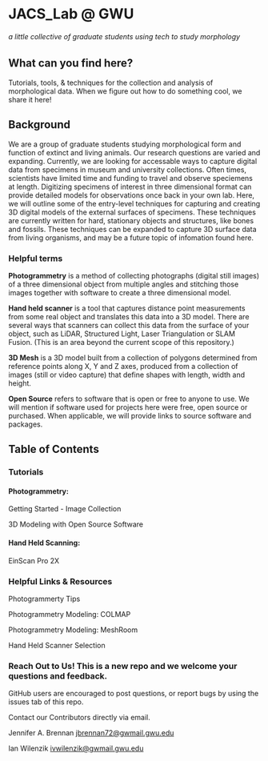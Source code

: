 # JACS_Lab @ GWU
###### a little collective of graduate students using tech to study morphology

## What can you find here?


Tutorials, tools, & techniques for the collection and analysis of morphological data.  When we figure out how to do something cool, we share it here! 

## Background

We are a group of graduate students studying morphological form and function of extinct and living animals. Our research questions are varied and expanding.  Currently, we are looking for accessable ways to capture digital data from specimens in museum and university collections. Often times, scientists have limited time and funding to travel and observe speciemens at length. Digitizing specimens of interest in three dimensional format can provide detailed models for observations once back in your own lab. Here, we will outline some of the entry-level techniques for capturing and creating 3D digital models of the external surfaces of specimens. These techniques are currently written for hard, stationary objects and structures, like bones and fossils.  These techniques can be expanded to capture 3D surface data from living organisms, and may be a future topic of infomation found here.

### Helpful terms
**Photogrammetry** is a method of collecting photographs (digital still images) of a three dimensional object from multiple angles and stitching those images together with software to create a three dimensional model. 

**Hand held scanner** is a tool that captures distance point measurements from some real object and translates this data into a 3D model. There are several ways that scanners can collect this data from the surface of your object, such as LiDAR, Structured Light, Laser Triangulation or SLAM Fusion. (This is an area beyond the current scope of this repository.)

**3D Mesh** is a 3D model built from a collection of polygons determined from reference points along X, Y and Z axes, produced from a collection of images (still or video capture) that define shapes with length, width and height.

**Open Source** refers to software that is open or free to anyone to use. We will mention if software used for projects here were free, open source or purchased. When applicable, we will provide links to source software and packages.

## Table of Contents
### Tutorials

#### Photogrammetry: 
Getting Started - Image Collection

3D Modeling with Open Source Software

#### Hand Held Scanning:
EinScan Pro 2X 

### Helpful Links & Resources
Photogrammerty Tips

Photogrammetry Modeling: COLMAP

Photogrammetry Modeling: MeshRoom

Hand Held Scanner Selection

### Reach Out to Us!  This is a new repo and we welcome your questions and feedback.  

GitHub users are encouraged to post questions, or report bugs by using the issues tab of this repo.

Contact our Contributors directly via email.

Jennifer A. Brennan  jbrennan72@gwmail.gwu.edu

Ian Wilenzik         ivwilenzik@gwmail.gwu.edu
